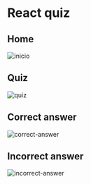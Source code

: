 # React quiz 

## Home
![inicio](https://user-images.githubusercontent.com/44144850/161139418-8c9e8c81-6092-44e8-b379-bfc0503cede2.png)

## Quiz
![quiz](https://user-images.githubusercontent.com/44144850/161139450-41d3b88b-5978-42c7-b79f-00edc489aec4.png)

## Correct answer
![correct-answer](https://user-images.githubusercontent.com/44144850/161139486-493afbb1-ff08-451a-9af0-de1ede2b70bb.png)

## Incorrect answer
![incorrect-answer](https://user-images.githubusercontent.com/44144850/161139511-2ba72388-1d7c-457d-9b8b-1f81f8cafa6d.png)
